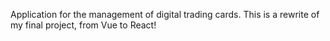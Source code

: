 Application for the management of digital trading cards. 
This is a rewrite of my final project, from Vue to React!
